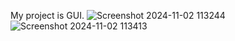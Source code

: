 My project is GUI.
![Screenshot 2024-11-02 113244](https://github.com/user-attachments/assets/46cbedb8-58bc-4006-ba20-a0ae6ab61f49)
![Screenshot 2024-11-02 113413](https://github.com/user-attachments/assets/dcd93576-604b-4385-a94c-9fe73ef14021)
